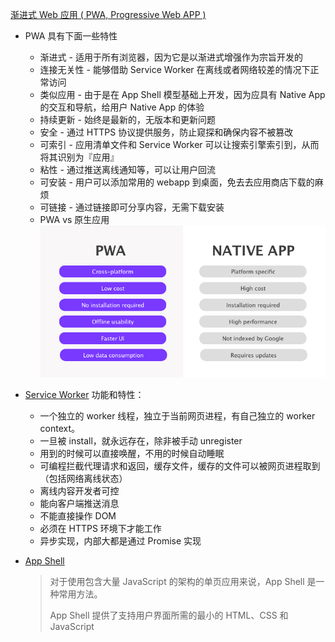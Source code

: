 [渐进式 Web 应用 ( PWA, Progressive Web APP )](https://web.dev/progressive-web-apps/)

* PWA 具有下面一些特性

    * 渐进式 - 适用于所有浏览器，因为它是以渐进式增强作为宗旨开发的
    * 连接无关性 - 能够借助 Service Worker 在离线或者网络较差的情况下正常访问
    * 类似应用 - 由于是在 App Shell 模型基础上开发，因为应具有 Native App 的交互和导航，给用户 Native App 的体验
    * 持续更新 - 始终是最新的，无版本和更新问题
    * 安全 - 通过 HTTPS 协议提供服务，防止窥探和确保内容不被篡改
    * 可索引 - 应用清单文件和 Service Worker 可以让搜索引擎索引到，从而将其识别为『应用』
    * 粘性 - 通过推送离线通知等，可以让用户回流
    * 可安装 - 用户可以添加常用的 webapp 到桌面，免去去应用商店下载的麻烦
    * 可链接 - 通过链接即可分享内容，无需下载安装
    * PWA vs 原生应用
        ![cpn](compare_pwa_native.png)

* [Service Worker](https://developers.google.cn/web/fundamentals/primers/service-workers)
    功能和特性：
    
    * 一个独立的 worker 线程，独立于当前网页进程，有自己独立的 worker context。
    * 一旦被 install，就永远存在，除非被手动 unregister
    * 用到的时候可以直接唤醒，不用的时候自动睡眠
    * 可编程拦截代理请求和返回，缓存文件，缓存的文件可以被网页进程取到（包括网络离线状态）
    * 离线内容开发者可控
    * 能向客户端推送消息
    * 不能直接操作 DOM
    * 必须在 HTTPS 环境下才能工作
    * 异步实现，内部大都是通过 Promise 实现

* [App Shell](https://developers.google.cn/web/fundamentals/architecture/app-shell)
    > 对于使用包含大量 JavaScript 的架构的单页应用来说，App Shell 是一种常用方法。
    > 
    > App Shell 提供了支持用户界面所需的最小的 HTML、CSS 和 JavaScript